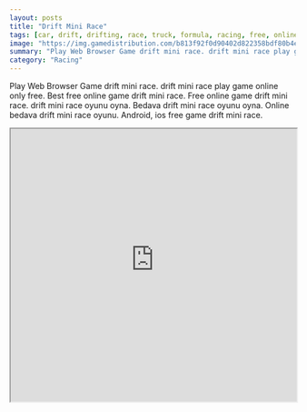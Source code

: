 ```yaml
---
layout: posts
title: "Drift Mini Race"
tags: [car, drift, drifting, race, truck, formula, racing, free, online, games, oyna, game, free, games, play, play, games]
image: "https://img.gamedistribution.com/b813f92f0d90402d822358bdf80b4e28-512x384.jpeg"
summary: "Play Web Browser Game drift mini race. drift mini race play game online only free. Best free online game drift mini race. Free online game drift mini race. drift mini race oyunu oyna. Bedava drift mini race oyunu oyna. Online bedava drift mini race oyunu. Android, ios free game drift mini race."
category: "Racing"
---
```


Play Web Browser Game drift mini race. drift mini race play game online only free. Best free online game drift mini race. Free online game drift mini race. drift mini race oyunu oyna. Bedava drift mini race oyunu oyna. Online bedava drift mini race oyunu. Android, ios free game drift mini race.

<iframe width="100%" height="480px;" src="https://html5.gamedistribution.com/b813f92f0d90402d822358bdf80b4e28/"></iframe>